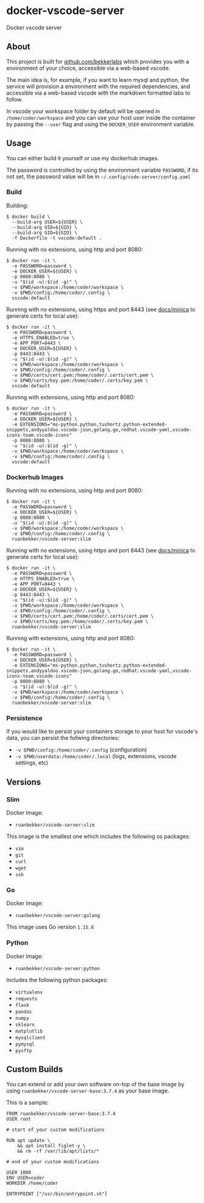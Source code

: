 # docker-vscode-server

Docker vscode server

## About

This project is built for [github.com/bekkerlabs](https://github.com/bekkerlabs) which provides you with a environment of your choice, accessible via a web-based vscode.

The main idea is, for example, if you want to learn mysql and python, the service will provision a environment with the required dependencies, and accessible via a web-based vscode with the markdown formatted labs to follow.

In vscode your workspace folder by default will be opened in `/home/coder/workspace` and you can use your host user inside the container by passing the `--user` flag and using the `DOCKER_USER` environment variable.

## Usage

You can either build it yourself or use my dockerhub images. 

The password is controlled by using the environment variable `PASSWORD`, if its not set, the password value will be in `~/.config/code-server/config.yaml`

### Build

Building:

```
$ docker build \
  --build-arg USER=${USER} \
  --build-arg UID=${UID} \
  --build-arg GID=${GID} \
  -f Dockerfile -t vscode:default .
```

Running with no extensions, using http and port 8080:

```
$ docker run -it \
  -e PASSWORD=password \
  -e DOCKER_USER=${USER} \
  -p 8080:8080 \
  -u "$(id -u):$(id -g)" \
  -v $PWD/workspace:/home/coder/workspace \
  -v $PWD/config:/home/coder/.config \
  vscode:default
```

Running with no extensions, using https and port 8443 (see [docs/minica](https://github.com/ruanbekker/docker-vscode-server/blob/main/docs/minica.md) to generate certs for local use):

```
$ docker run -it \
  -e PASSWORD=password \
  -e HTTPS_ENABLED=true \
  -e APP_PORT=8443 \
  -e DOCKER_USER=${USER} \
  -p 8443:8443 \
  -u "$(id -u):$(id -g)" \
  -v $PWD/workspace:/home/coder/workspace \
  -v $PWD/config:/home/coder/.config \
  -v $PWD/certs/cert.pem:/home/coder/.certs/cert.pem \
  -v $PWD/certs/key.pem:/home/coder/.certs/key.pem \
  vscode:default
```

Running with extensions, using http and port 8080:

```
$ docker run -it \
  -e PASSWORD=password \
  -e DOCKER_USER=${USER} \
  -e EXTENSIONS="ms-python.python,tushortz.python-extended-snippets,andyyaldoo.vscode-json,golang.go,redhat.vscode-yaml,vscode-icons-team.vscode-icons"
  -p 8080:8080 \
  -u "$(id -u):$(id -g)" \
  -v $PWD/workspace:/home/coder/workspace \
  -v $PWD/config:/home/coder/.config \
  vscode:default
```

### Dockerhub Images

Running with no extensions, using http and port 8080:

```
$ docker run -it \
  -e PASSWORD=password \
  -e DOCKER_USER=${USER} \
  -p 8080:8080 \
  -u "$(id -u):$(id -g)" \
  -v $PWD/workspace:/home/coder/workspace \
  -v $PWD/config:/home/coder/.config \
  ruanbekker/vscode-server:slim
```

Running with no extensions, using https and port 8443 (see [docs/minica](https://github.com/ruanbekker/docker-vscode-server/blob/main/docs/minica.md) to generate certs for local use):

```
$ docker run -it \
  -e PASSWORD=password \
  -e HTTPS_ENABLED=true \
  -e APP_PORT=8443 \
  -e DOCKER_USER=${USER} \
  -p 8443:8443 \
  -u "$(id -u):$(id -g)" \
  -v $PWD/workspace:/home/coder/workspace \
  -v $PWD/config:/home/coder/.config \
  -v $PWD/certs/cert.pem:/home/coder/.certs/cert.pem \
  -v $PWD/certs/key.pem:/home/coder/.certs/key.pem \
  ruanbekker/vscode-server:slim
```

Running with extensions, using http and port 8080:

```
$ docker run -it \
  -e PASSWORD=password \
  -e DOCKER_USER=${USER} \
  -e EXTENSIONS="ms-python.python,tushortz.python-extended-snippets,andyyaldoo.vscode-json,golang.go,redhat.vscode-yaml,vscode-icons-team.vscode-icons"
  -p 8080:8080 \
  -u "$(id -u):$(id -g)" \
  -v $PWD/workspace:/home/coder/workspace \
  -v $PWD/config:/home/coder/.config \
  ruanbekker/vscode-server:slim
```

### Persistence 

If you would like to persist your containers storage to your host for vscode's data, you can persist the follwing directories:

* `-v $PWD/config:/home/coder/.config` (configuration)
* `-v $PWD/userdata:/home/coder/.local` (logs, extensions, vscode settings, etc)

## Versions

### Slim

Docker Image:

- `ruanbekker/vscode-server:slim`

This image is the smallest one which includes the following os packages:

* `vim`
* `git`
* `curl`
* `wget`
* `ssh`

### Go

Docker Image:

- `ruanbekker/vscode-server:golang`

This image uses Go version `1.15.6`

### Python

Docker Image:

- `ruanbekker/vscode-server:python`

Includes the following python packages:

* `virtualenv`
* `requests`
* `flask`
* `pandas`
* `numpy`
* `sklearn`
* `matplotlib`
* `mysqlclient`
* `pymysql`
* `pysftp`

## Custom Builds

You can extend or add your own software on-top of the base image by using `ruanbekker/vscode-server-base:3.7.4` as your base image.

This is a sample:

```
FROM ruanbekker/vscode-server-base:3.7.4
USER root

# start of your custom modifications

RUN apt update \
    && apt install figlet-y \
    && rm -rf /var/lib/apt/lists/*

# end of your custom modifications

USER 1000
ENV USER=coder
WORKDIR /home/coder

ENTRYPOINT ["/usr/bin/entrypoint.sh"]
```

